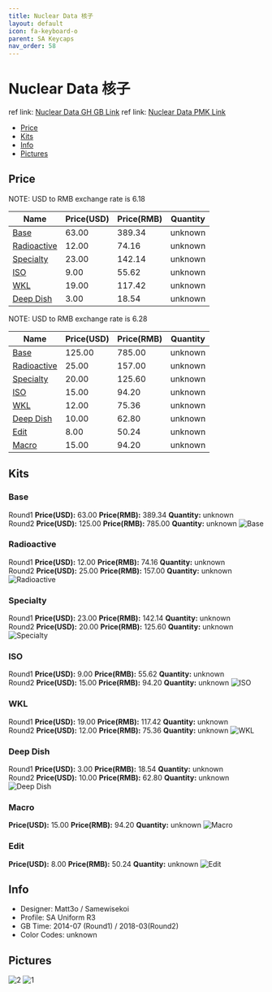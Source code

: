 ```yaml
---
title: Nuclear Data 核子
layout: default
icon: fa-keyboard-o
parent: SA Keycaps
nav_order: 58
---
```


# Nuclear Data 核子

ref link: [Nuclear Data GH GB Link](https://geekhack.org/index.php?topic=61198.0)
ref link: [Nuclear Data PMK Link](https://pimpmykeyboard.com/sa-nuclear-data-keyset/)

* [Price](#price)
* [Kits](#kits)
* [Info](#info)
* [Pictures](#pictures)


## Price  
NOTE: USD to RMB exchange rate is 6.18

| Name          | Price(USD)    |  Price(RMB) |  Quantity |
| ------------- | ------------- |  ---------- |  -------- |
|[Base](#base)|63.00|389.34|unknown|
|[Radioactive](#radioactive)|12.00|74.16|unknown|
|[Specialty](#specialty)|23.00|142.14|unknown|
|[ISO](#iso)|9.00|55.62|unknown|
|[WKL](#wkl)|19.00|117.42|unknown|
|[Deep Dish](#deepdish)|3.00|18.54|unknown|

NOTE: USD to RMB exchange rate is 6.28

| Name          | Price(USD)    |  Price(RMB) | Quantity |
| ------------- | ------------- |  ---------- | -------- |
|[Base](#base)|125.00|785.00|unknown|
|[Radioactive](#radioactive)|25.00|157.00|unknown|
|[Specialty](#specialty)|20.00|125.60|unknown|
|[ISO](#iso)|15.00|94.20|unknown|
|[WKL](#wkl)|12.00|75.36|unknown|
|[Deep Dish](#deepdish)|10.00|62.80|unknown|
|[Edit](#edit)|8.00|50.24|unknown|
|[Macro](#macro)|15.00|94.20|unknown|


## Kits
### Base
Round1 **Price(USD):** 63.00    **Price(RMB):** 389.34    **Quantity:** unknown  
Round2 **Price(USD):** 125.00    **Price(RMB):** 785.00    **Quantity:** unknown
<img src="{{ 'assets/images/sa-keycaps/nucleardata/kits_pics/base.png' | relative_url }}" alt="Base" class="image featured">

### Radioactive
Round1 **Price(USD):** 12.00    **Price(RMB):** 74.16    **Quantity:** unknown  
Round2 **Price(USD):** 25.00    **Price(RMB):** 157.00    **Quantity:** unknown
<img src="{{ 'assets/images/sa-keycaps/nucleardata/kits_pics/radioactive.png' | relative_url }}" alt="Radioactive" class="image featured">

### Specialty
Round1 **Price(USD):** 23.00    **Price(RMB):** 142.14    **Quantity:** unknown  
Round2 **Price(USD):** 20.00    **Price(RMB):** 125.60    **Quantity:** unknown
<img src="{{ 'assets/images/sa-keycaps/nucleardata/kits_pics/specialty.png' | relative_url }}" alt="Specialty" class="image featured">

### ISO
Round1 **Price(USD):** 9.00    **Price(RMB):** 55.62    **Quantity:** unknown  
Round2 **Price(USD):** 15.00    **Price(RMB):** 94.20    **Quantity:** unknown
<img src="{{ 'assets/images/sa-keycaps/nucleardata/kits_pics/iso.png' | relative_url }}" alt="ISO" class="image featured">

### WKL
Round1 **Price(USD):** 19.00    **Price(RMB):** 117.42    **Quantity:** unknown  
Round2 **Price(USD):** 12.00    **Price(RMB):** 75.36    **Quantity:** unknown
<img src="{{ 'assets/images/sa-keycaps/nucleardata/kits_pics/wkl.png' | relative_url }}" alt="WKL" class="image featured">

### Deep Dish
Round1 **Price(USD):** 3.00    **Price(RMB):** 18.54    **Quantity:** unknown  
Round2 **Price(USD):** 10.00    **Price(RMB):** 62.80    **Quantity:** unknown
<img src="{{ 'assets/images/sa-keycaps/nucleardata/kits_pics/deep-dish.png' | relative_url }}" alt="Deep Dish" class="image featured">

### Macro
**Price(USD):** 15.00    **Price(RMB):** 94.20    **Quantity:** unknown
<img src="{{ 'assets/images/sa-keycaps/nucleardata/kits_pics/macro.png' | relative_url }}" alt="Macro" class="image featured">

### Edit
**Price(USD):** 8.00    **Price(RMB):** 50.24    **Quantity:** unknown
<img src="{{ 'assets/images/sa-keycaps/nucleardata/kits_pics/edit.png' | relative_url }}" alt="Edit" class="image featured">


## Info
* Designer: Matt3o / Samewisekoi
* Profile: SA Uniform R3
* GB Time: 2014-07 (Round1) / 2018-03(Round2)
* Color Codes: unknown  
 

## Pictures
<img src="{{ 'assets/images/sa-keycaps/nucleardata/rendering_pics/2.jpg' | relative_url }}" alt="2" class="image featured">
<img src="{{ 'assets/images/sa-keycaps/nucleardata/rendering_pics/1.jpg' | relative_url }}" alt="1" class="image featured">
